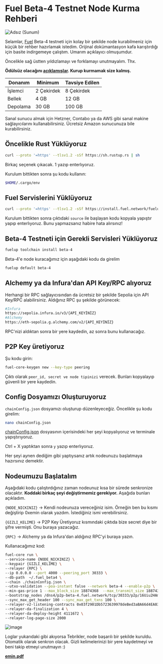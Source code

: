 
# Fuel Beta-4 Testnet Node Kurma Rehberi
![Adsız (Sunum)](https://github.com/eminmtas/fuel-beta4-node-kurma-rehberi/assets/44838743/78117d0a-1c9e-45ba-a616-b1a64434d74e)

Selamlar, [Fuel](https://x.com/fuel_network) Beta-4 testneti için kolay bir şekilde node kurabilmeniz için küçük bir rehber hazırlamak istedim. Orijinal dokümantasyon kafa karıştırdığı için basite indirgemeye çalıştım. Umarım açıklayıcı olmuşumdur.

Öncelikle sağ üstten yıldızlamayı ve forklamayı unutmayalım. Thx.

**Ödülsüz olacağını [açıklamışlar](https://fuel-labs.ghost.io/announcing-beta-4-testnet/#:~:text=Please%20note%20that%C2%A0beta%2D4%C2%A0is%20not%20an%20incentivized%20testnet.%20There%20will%20be%20no%20direct%20rewards%20for%20participation%20in%20this%20network). Kurup kurmamak size kalmış.**

| Donanım    | Minimum  | Tavsiye Edilen |
|------------|----------|-----------------|
| İşlemci    | 2 Çekirdek | 8 Çekirdek     |
| Bellek     | 4 GB     | 12 GB           |
| Depolama   | 30 GB    | 100 GB          |

Sanal sunucu almak için Hetzner, Contabo ya da AWS gibi sanal makine sağlayıcılarını kullanabilirsiniz. Ücretsiz Amazon sunucunuza bile kurabilirsiniz.

## Öncelikle Rust Yüklüyoruz

```bash
curl --proto '=https' --tlsv1.2 -sSf https://sh.rustup.rs | sh
```
Birkaç seçenek çıkacak. 1 yazıp enterlıyoruz.

Kurulum bittikten sonra şu kodu kullanın:
```bash
$HOME/.cargo/env
```

## Fuel Servislerini Yüklüyoruz

```bash
curl --proto '=https' --tlsv1.2 -sSf https://install.fuel.network/fuelup-init.sh | sh
```

Kurulum bittikten sonra çıktıdaki `source` ile başlayan kodu kopyala yapıştır yapıp enterlıyoruz. Bunu yapmazsanız habire hata alırsınız!

## Beta-4 Testneti için Gerekli Servisleri Yüklüyoruz

```bash
fuelup toolchain install beta-4
```

Beta-4'e node kuracağımız için aşağıdaki kodu da girelim
```bash
fuelup default beta-4
```

## Alchemy ya da Infura'dan API Key/RPC alıyoruz

Herhangi bir RPC sağlayıcısından da ücretsiz bir şekilde Sepolia için API Key/RPC alabilirsiniz. Aldığınız RPC şu şekilde görünecek:

```bash
#Infura
https://sepolia.infura.io/v3/{API_KEYİNİZ}
#Alchemy
https://eth-sepolia.g.alchemy.com/v2/{API_KEYİNİZ}
```

RPC'nizi aldıktan sonra bir yere kaydedin, az sonra bunu kullanacağız.

## P2P Key üretiyoruz

Şu kodu girin:

```bash
fuel-core-keygen new --key-type peering
```

Çıktı olarak `peer_id, secret ve node tipinizi` verecek. Bunları kopyalayıp güvenli bir yere kaydedin.

## Config Dosyamızı Oluşturuyoruz

`chainConfig.json` dosyamızı oluşturup düzenleyeceğiz. Öncelikle şu kodu girelim:
```bash
nano chainConfig.json
```

[chainConfig.json](./chainConfig.json) dosyasının içerisindeki her şeyi kopyalıyoruz ve terminale yapıştırıyoruz.

Ctrl + X yaptıktan sonra `y` yazıp enterlıyoruz.

Her şeyi aynen dediğim gibi yaptıysanız artık nodeunuzu başlatmaya hazırsınız demektir.

## Nodeumuzu Başlatalım
Aşağıdaki kodu çalıştırdığınız zaman nodeunuz kısa bir sürede senkronize olacaktır. **Koddaki birkaç şeyi değiştirmemiz gerekiyor.** Aşağıda bunları açıkladım.

`{NODE_NICKINIZ}` -> Kendi nodeunuza vereceğiniz isim. Örneğin ben bu kısmı değiştirip 0xemin olarak yazdım. İstediğiniz ismi verebilirsiniz.

`{GIZLI_KELIME}` -> P2P Key Üretiyoruz kısmındaki çıktıda bize secret diye bir şifre vermişti. Onu buraya yazacağız.

`{RPC}` -> Alchemy ya da Infura'dan aldığınız RPC'yi buraya yazın.

Kullanacağımız kod:

```bash
fuel-core run \
--service-name {NODE_NICKINIZ} \
--keypair {GIZLI_KELIME} \
--relayer {RPC} \
--ip 0.0.0.0 --port 4000 --peering_port 30333 \
--db-path  ~/.fuel_beta4 \
--chain ./chainConfig.json \
--utxo-validation --poa-instant false --network beta-4 --enable-p2p \
--min-gas-price 1 --max_block_size 18874368  --max_transmit_size 18874368 \
--bootstrap_nodes /dns4/p2p-beta-4.fuel.network/tcp/30333/p2p/16Uiu2HAm3xjsqASZ68KpaJPkPCMUiMgquhjyDHtxcVxVdFkMgRFf,/dns4/p2p-beta-4.fuel.network/tcp/30334/p2p/16Uiu2HAmJyoJ2HrtPRdBALMT8fs5Q25xVj57gZj5s6G6dzbHypoS \
--sync_max_get_header 100 --sync_max_get_txns 100 \
--relayer-v2-listening-contracts 0x03f2901Db5723639978deBed3aBA66d4EA03aF73 \
--relayer-da-finalization 4 \
--relayer-da-deploy-height 4111672 \
--relayer-log-page-size 2000

```
![image](https://github.com/eminmtas/fuel-beta4-node-kurma-rehberi/assets/44838743/e26bccfe-9423-424e-ad64-13f1a8e1d810)


Loglar yukarıdaki gibi akıyorsa Tebrikler, node başarılı bir şekilde kuruldu. Otomatik olarak senkron olacak. Gizli kelimelerinizi bir yere kaydetmeyi ve beni takip etmeyi unutmayın :)

[**emin.pdf**](https://x.com/0x_Emin)
